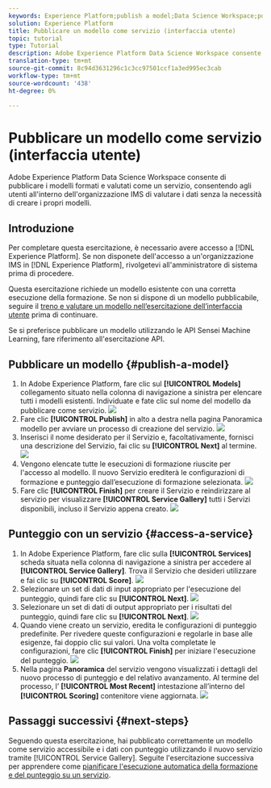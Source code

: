 ```yaml
---
keywords: Experience Platform;publish a model;Data Science Workspace;popular topics;score a service
solution: Experience Platform
title: Pubblicare un modello come servizio (interfaccia utente)
topic: tutorial
type: Tutorial
description: Adobe Experience Platform Data Science Workspace consente di pubblicare i modelli formati e valutati come un servizio, consentendo agli utenti all'interno dell'organizzazione IMS di valutare i dati senza la necessità di creare i propri modelli.
translation-type: tm+mt
source-git-commit: 8c94d3631296c1c3cc97501ccf1a3ed995ec3cab
workflow-type: tm+mt
source-wordcount: '438'
ht-degree: 0%

---
```



# Pubblicare un modello come servizio (interfaccia utente)

Adobe Experience Platform Data Science Workspace consente di pubblicare i modelli formati e valutati come un servizio, consentendo agli utenti all&#39;interno dell&#39;organizzazione IMS di valutare i dati senza la necessità di creare i propri modelli.

## Introduzione

Per completare questa esercitazione, è necessario avere accesso a [!DNL Experience Platform]. Se non disponete dell&#39;accesso a un&#39;organizzazione IMS in [!DNL Experience Platform], rivolgetevi all&#39;amministratore di sistema prima di procedere.

Questa esercitazione richiede un modello esistente con una corretta esecuzione della formazione. Se non si dispone di un modello pubblicabile, seguire il [treno e valutare un modello nell’esercitazione dell’interfaccia utente](./train-evaluate-model-ui.md) prima di continuare.

Se si preferisce pubblicare un modello utilizzando le API Sensei Machine Learning, fare riferimento all&#39;esercitazione [](./publish-model-service-api.md)API.

## Pubblicare un modello {#publish-a-model}

1. In Adobe Experience Platform, fare clic sul **[!UICONTROL Models]** collegamento situato nella colonna di navigazione a sinistra per elencare tutti i modelli esistenti. Individuate e fate clic sul nome del modello da pubblicare come servizio.
   ![](../images/models-recipes/publish-model/1_browse_model.png)
2. Fare clic **[!UICONTROL Publish]** in alto a destra nella pagina Panoramica modello per avviare un processo di creazione del servizio.
   ![](../images/models-recipes/publish-model/2_view_training_runs.png)
3. Inserisci il nome desiderato per il Servizio e, facoltativamente, fornisci una descrizione del Servizio, fai clic su **[!UICONTROL Next]** al termine.
   ![](../images/models-recipes/publish-model/3_configure_service.png)
4. Vengono elencate tutte le esecuzioni di formazione riuscite per l&#39;accesso al modello. Il nuovo Servizio erediterà le configurazioni di formazione e punteggio dall’esecuzione di formazione selezionata.
   ![](../images/models-recipes/publish-model/4_select_training_run.png)
5. Fare clic **[!UICONTROL Finish]** per creare il Servizio e reindirizzare al servizio per visualizzare **[!UICONTROL Service Gallery]** tutti i Servizi disponibili, incluso il Servizio appena creato.
   ![](../images/models-recipes/publish-model/service_gallery.png)

## Punteggio con un servizio {#access-a-service}

1. In Adobe Experience Platform, fare clic sulla **[!UICONTROL Services]** scheda situata nella colonna di navigazione a sinistra per accedere al **[!UICONTROL Service Gallery]**. Trova il Servizio che desideri utilizzare e fai clic su **[!UICONTROL Score]**.
   ![](../images/models-recipes/publish-model/click_to_score.png)
2. Selezionare un set di dati di input appropriato per l&#39;esecuzione del punteggio, quindi fare clic su **[!UICONTROL Next]**.
   ![](../images/models-recipes/publish-model/6_scoring_input.png)
3. Selezionare un set di dati di output appropriato per i risultati del punteggio, quindi fare clic su **[!UICONTROL Next]**.
   ![](../images/models-recipes/publish-model/7_scoring_output.png)
4. Quando viene creato un servizio, eredita le configurazioni di punteggio predefinite. Per rivedere queste configurazioni e regolarle in base alle esigenze, fai doppio clic sui valori. Una volta completate le configurazioni, fare clic **[!UICONTROL Finish]** per iniziare l&#39;esecuzione del punteggio.
   ![](../images/models-recipes/publish-model/8_scoring_configure.png)
5. Nella pagina **Panoramica** del servizio vengono visualizzati i dettagli del nuovo processo di punteggio e del relativo avanzamento. Al termine del processo, l’ **[!UICONTROL Most Recent]** intestazione all’interno del **[!UICONTROL Scoring]** contenitore viene aggiornata.
   ![](../images/models-recipes/publish-model/score_pending.png)

## Passaggi successivi {#next-steps}

Seguendo questa esercitazione, hai pubblicato correttamente un modello come servizio accessibile e i dati con punteggio utilizzando il nuovo servizio tramite [!UICONTROL Service Gallery]. Seguite l&#39;esercitazione successiva per apprendere come [pianificare l&#39;esecuzione automatica della formazione e del punteggio su un servizio](./schedule-models-ui.md).

